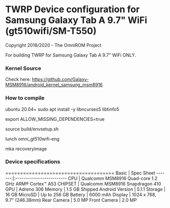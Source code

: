 # TWRP Device configuration for Samsung Galaxy Tab A 9.7" WiFi (gt510wifi/SM-T550)

Copyright 2018/2020 - The OmniROM Project

For building TWRP for Samsung Galaxy Tab A 9.7" WiFi ONLY.

### Kernel Source
Check here: https://github.com/Galaxy-MSM8916/android_kernel_samsung_msm8916

### How to compile
ubuntu 20.04+ sudo apt install -y libncurses5 libtinfo5

export ALLOW_MISSING_DEPENDENCIES=true

source build/envsetup.sh

lunch omni_gt510wifi-eng

mka recoveryimage


### Device specifications
=====================================
Basic   | Spec Sheet
-------:|:-------------------------
CPU     | Qualcomm MSM8916 Quad-core 1.2 GHz ARM® Cortex™ A53
CHIPSET | Qualcomm MSM8916 Snapdragon 410
GPU     | Adreno 306
Memory  | 1.5 GB
Shipped Android Version | 5.1.1
Storage | 16 GB
MicroSD | Up to 256 GB
Battery | 6000 mAh
Display | 1024 x 768, 9.7" (246.38mm)
Rear Camera  | 5.0 MP
Front Camera | 2.0 MP

